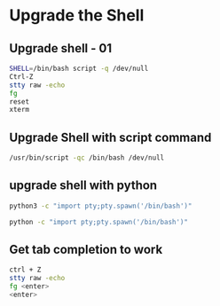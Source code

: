 # Upgrade the Shell

## Upgrade shell - 01

```bash
SHELL=/bin/bash script -q /dev/null
Ctrl-Z
stty raw -echo
fg
reset
xterm
```

## Upgrade Shell with script command

```bash
/usr/bin/script -qc /bin/bash /dev/null
```

## upgrade shell with python

```bash
python3 -c "import pty;pty.spawn('/bin/bash')"

python -c "import pty;pty.spawn('/bin/bash')"
```

## Get tab completion to work

```bash
ctrl + Z
stty raw -echo
fg <enter>
<enter>
```
